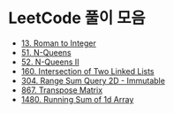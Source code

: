 # LeetCode 풀이 모음

- [13. Roman to Integer]()
- [51. N-Queens]()
- [52. N-Queens II]()
- [160. Intersection of Two Linked Lists]()
- [304. Range Sum Query 2D - Immutable]()
- [867. Transpose Matrix]()
- [1480. Running Sum of 1d Array]()
